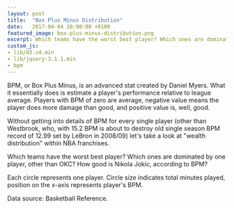 ```yaml
---
layout: post
title:  "Box Plus Minus Distribution"
date:   2017-04-04 20:00:00 +0100
featured_image: box-plus-minus-distribution.png
excerpt: Which teams have the worst best player? Which ones are dominated by one player, other than OKC? How good is Nikola Jokic, according to BPM?
custom_js:
- lib/d3.v4.min
- lib/jquery-3.1.1.min
- bpm
---
```

BPM, or Box Plus Minus, is an advanced stat created by Daniel Myers. What it essentially does is estimate a player's performance relative to league average. Players with BPM of zero are average, negative value means the player does more damage than good, and positive value is, well, good.

Without getting into details of BPM for every single player (other than Westbrook, who, with 15.2 BPM is about to destroy old single season BPM record of 12.99 set by LeBron in 2008/09) let's take a look at "wealth distribution" within NBA franchises.

Which teams have the worst best player? Which ones are dominated by one player, other than OKC? How good is Nikola Jokic, according to BPM?

Each circle represents one player. Circle size indicates total minutes played, position on the x-axis represents player's BPM.

<div id="viz"></div>

Data source: Basketball Reference.